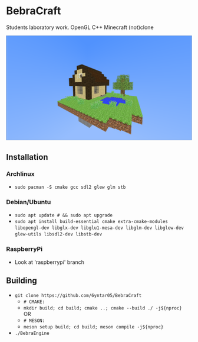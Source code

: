 # BebraCraft
Students laboratory work. OpenGL C++ Minecraft (not)clone

![BebraCraft Screenshot](/Screenshot.png?raw=true "BebraCraft")

## Installation
### Archlinux
- `sudo pacman -S cmake gcc sdl2 glew glm stb`
### Debian/Ubuntu
- `sudo apt update # && sudo apt upgrade`
- `sudo apt install build-essential cmake extra-cmake-modules libopengl-dev libglx-dev libglu1-mesa-dev libglm-dev libglew-dev glew-utils libsdl2-dev libstb-dev`
### RaspberryPi
- Look at 'raspberrypi' branch

## Building
- `git clone https://github.com/6yntar05/BebraCraft`
  - `# CMAKE:`
  - `mkdir build; cd build; cmake ..; cmake --build ./ -j${nproc}`
  <br>OR
  - `# MESON:`
  - `meson setup build; cd build; meson compile -j${nproc}`
- `./BebraEngine`